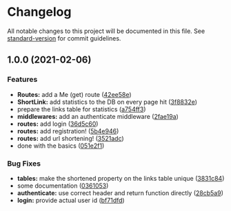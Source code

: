 # Changelog

All notable changes to this project will be documented in this file. See [standard-version](https://github.com/conventional-changelog/standard-version) for commit guidelines.

## 1.0.0 (2021-02-06)


### Features

* **Routes:** add a Me (get) route ([42ee58e](https://github.com/alexthemaster/pokole/commit/42ee58e8bc216f3778943bb12d583c41b14ca926))
* **ShortLink:** add statistics to the DB on every page hit ([3f8832e](https://github.com/alexthemaster/pokole/commit/3f8832e95d87872403dc3ed5c89c3391d2925f07))
* prepare the links table for statistics ([a754ff3](https://github.com/alexthemaster/pokole/commit/a754ff3b5fed60cca9c7a33854ca5122b7f7349a))
* **middlewares:** add an authenticate middleware ([2fae19a](https://github.com/alexthemaster/pokole/commit/2fae19a50e916c5b71f44b8a7bf595d17e6df5b3))
* **routes:** add login ([36d5c60](https://github.com/alexthemaster/pokole/commit/36d5c60fd2875320d9f8b9011b3811bae4ccdc0b))
* **routes:** add registration! ([5b4e946](https://github.com/alexthemaster/pokole/commit/5b4e9468d319a51802dac53c3136e5546f8efad5))
* **routes:** add url shortening! ([3521adc](https://github.com/alexthemaster/pokole/commit/3521adc41a094d90e68c7a9dcea55c8f88aefe1b))
* done with the basics ([051e2f1](https://github.com/alexthemaster/pokole/commit/051e2f1153ac388639d82fe35a20a16538456505))


### Bug Fixes

* **tables:** make the shortened property on the links table unique ([3831c84](https://github.com/alexthemaster/pokole/commit/3831c8462406dfaf927abe4e541ae75a9afd77ba))
* some documentation ([0361053](https://github.com/alexthemaster/pokole/commit/0361053d875c5c312cf14004f87219e808beffd4))
* **authenticate:** use correct header and return function directly ([28cb5a9](https://github.com/alexthemaster/pokole/commit/28cb5a9429ddfb6fb0136f2036d287fe6a9cb481))
* **login:** provide actual user id ([bf71dfd](https://github.com/alexthemaster/pokole/commit/bf71dfd9163e9b1d9a8d710d64926f4590171024))
